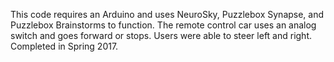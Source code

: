 This code requires an Arduino and uses NeuroSky, Puzzlebox Synapse, and Puzzlebox Brainstorms to function.
The remote control car uses an analog switch and goes forward or stops. Users were able to steer left and right. 
Completed in Spring 2017.